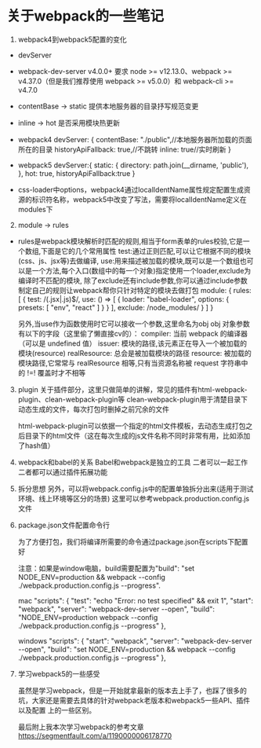 # 关于webpack的一些笔记
1. webpack4到webpack5配置的变化
+ devServer
* webpack-dev-server v4.0.0+ 要求 node >= v12.13.0、webpack >= v4.37.0（但是我们推荐使用 webpack >= v5.0.0）和 webpack-cli >= v4.7.0
- contentBase -> static 提供本地服务器的目录抒写规范变更
- inline -> hot 是否采用模块热更新
- webpack4
    devServer: {
        contentBase: "./public",//本地服务器所加载的页面所在的目录
        historyApiFallback: true,//不跳转
        inline: true//实时刷新
    }

- webpack5 
    devServer:{
        static: {
            directory: path.join(__dirname, 'public'),
        },
        hot: true,
        historyApiFallback:true
    }
- css-loader中options，webpack4通过localIdentName属性规定配置生成资源的标识符名称，webpack5中改变了写法，需要将localIdentName定义在
    modules下
2. module -> rules
- rules是webpack模块解析时匹配的规则,相当于form表单的rules校验,它是一个数组,下面是它的几个常用属性
    test:通过正则匹配,可以让它根据不同的模块(css、js、jsx等)去做编译,
    use:用来描述被加载的模块,既可以是一个数组也可以是一个方法,每个入口(数组中的每一个对象)指定使用一个loader,exclude为编译时不匹配的模块,
    除了exclude还有include参数,你可以通过include参数制定自己的规则让webpack帮你只针对特定的模块去做打包
    module: {
        rules: [
            {
                test: /(\.jsx|\.js)$/,
                use: () => [
                    {
                        loader: "babel-loader",
                        options: {
                            presets: [
                                "env", "react"
                            ]
                        }
                    }
                ],
                exclude: /node_modules/
            }
        ]
    }

    另外,当use作为函数使用时它可以接收一个参数,这里命名为obj
    obj 对象参数有以下的字段（这里偷了懒直接cv的）：
    compiler: 当前 webpack 的编译器（可以是 undefined 值）
    issuer: 模块的路径,该元素正在导入一个被加载的模块(resource)
    realResource: 总会是被加载模块的路径
    resource: 被加载的模块路径,它常常与 realResource 相等,只有当资源名称被 request 字符串中的 !=! 覆盖时才不相等

3. plugin
    关于插件部分，这里只做简单的讲解，常见的插件有html-webpack-plugin、clean-webpack-plugin等
    clean-webpack-plugin用于清楚目录下动态生成的文件，每次打包时删掉之前冗余的文件

    html-webpack-plugin可以依据一个指定的html文件模板，去动态生成打包之后目录下的html文件（这在每次生成的js文件名称不同时非常有用，比如添加了hash值）

4. webpack和babel的关系
    Babel和webpack是独立的工具
    二者可以一起工作
    二者都可以通过插件拓展功能
5. 拆分思想
    另外，可以将webpack.config.js中的配置单独拆分出来(适用于测试环境、线上环境等区分的场景)
    这里可以参考webpack.production.config.js文件

6. package.json文件配置命令行

    为了方便打包，我们将编译所需要的命令通过package.json在scripts下配置好

    注意：如果是window电脑，build需要配置为"build": "set NODE_ENV=production && webpack --config ./webpack.production.config.js --progress".

    mac
    "scripts": {
        "test": "echo \"Error: no test specified\" && exit 1",
        "start": "webpack",
        "server": "webpack-dev-server --open",
        "build": "NODE_ENV=production webpack --config ./webpack.production.config.js --progress"
    },

    windows
    "scripts": {
        "start": "webpack",
        "server": "webpack-dev-server --open",
        "build": "set NODE_ENV=production && webpack --config ./webpack.production.config.js --progress"
    },

7. 学习webpack5的一些感受

    虽然是学习webpack，但是一开始就拿最新的版本去上手了，也踩了很多的坑，大家还是需要去具体的针对webpack老版本和webpack5一些API、插件以及配置
    上的一些区别。


    最后附上我本次学习webpack的参考文章
    https://segmentfault.com/a/1190000006178770
